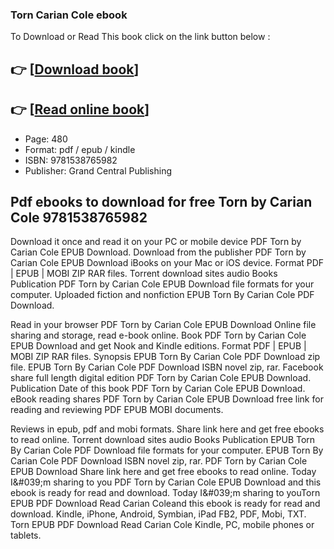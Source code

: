 ### Torn Carian Cole ebook

To Download or Read This book click on the link button below :

## 👉  [**[Download book](http://ebooksharez.info/download.php?group=book&from=github.com&id=700064&lnk=1065 "Download book")**]

## 👉  [**[Read online book](http://ebooksharez.info/download.php?group=book&from=github.com&id=700064&lnk=1065 "Read online book")**]


* Page: 480
* Format: pdf / epub / kindle
* ISBN: 9781538765982
* Publisher: Grand Central Publishing



## Pdf ebooks to download for free Torn by Carian Cole 9781538765982


Download it once and read it on your PC or mobile device PDF Torn by Carian Cole EPUB Download. Download from the publisher PDF Torn by Carian Cole EPUB Download iBooks on your Mac or iOS device. Format PDF | EPUB | MOBI ZIP RAR files. Torrent download sites audio Books Publication PDF Torn by Carian Cole EPUB Download file formats for your computer. Uploaded fiction and nonfiction EPUB Torn By Carian Cole PDF Download.

Read in your browser PDF Torn by Carian Cole EPUB Download Online file sharing and storage, read e-book online. Book PDF Torn by Carian Cole EPUB Download and get Nook and Kindle editions. Format PDF | EPUB | MOBI ZIP RAR files. Synopsis EPUB Torn By Carian Cole PDF Download zip file. EPUB Torn By Carian Cole PDF Download ISBN novel zip, rar. Facebook share full length digital edition PDF Torn by Carian Cole EPUB Download. Publication Date of this book PDF Torn by Carian Cole EPUB Download. eBook reading shares PDF Torn by Carian Cole EPUB Download free link for reading and reviewing PDF EPUB MOBI documents.

Reviews in epub, pdf and mobi formats. Share link here and get free ebooks to read online. Torrent download sites audio Books Publication EPUB Torn By Carian Cole PDF Download file formats for your computer. EPUB Torn By Carian Cole PDF Download ISBN novel zip, rar. PDF Torn by Carian Cole EPUB Download Share link here and get free ebooks to read online. Today I&amp;#039;m sharing to you PDF Torn by Carian Cole EPUB Download and this ebook is ready for read and download. Today I&amp;#039;m sharing to youTorn EPUB PDF Download Read Carian Coleand this ebook is ready for read and download. Kindle, iPhone, Android, Symbian, iPad FB2, PDF, Mobi, TXT. Torn EPUB PDF Download Read Carian Cole Kindle, PC, mobile phones or tablets.





